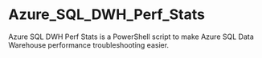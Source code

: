 # Azure_SQL_DWH_Perf_Stats
Azure SQL DWH Perf Stats is a PowerShell script to make Azure SQL Data Warehouse performance troubleshooting easier.
